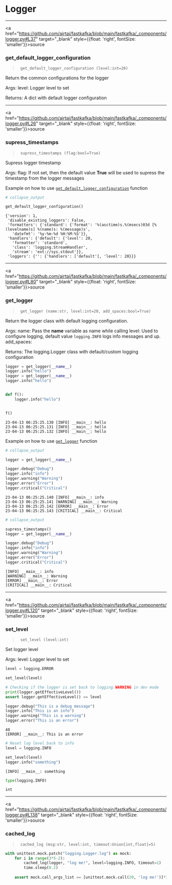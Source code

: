Logger
================

<!-- WARNING: THIS FILE WAS AUTOGENERATED! DO NOT EDIT! -->

------------------------------------------------------------------------

<a
href="https://github.com/airtai/fastkafka/blob/main/fastkafka/_components/logger.py#L37"
target="_blank" style={{float: 'right', fontSize: 'smaller'}}>source</a>

### get_default_logger_configuration

>      get_default_logger_configuration (level:int=20)

Return the common configurations for the logger

Args: level: Logger level to set

Returns: A dict with default logger configuration

------------------------------------------------------------------------

<a
href="https://github.com/airtai/fastkafka/blob/main/fastkafka/_components/logger.py#L26"
target="_blank" style={{float: 'right', fontSize: 'smaller'}}>source</a>

### supress_timestamps

>      supress_timestamps (flag:bool=True)

Supress logger timestamp

Args: flag: If not set, then the default value **True** will be used to
supress the timestamp from the logger messages

Example on how to use
[`get_default_logger_configuration`](./api/fastkafka/_components/logger/get_default_logger_configuration.md/#fastkafka._components.logger.get_default_logger_configuration)
function

``` python
# collapse_output

get_default_logger_configuration()
```

    {'version': 1,
     'disable_existing_loggers': False,
     'formatters': {'standard': {'format': '%(asctime)s.%(msecs)03d [%(levelname)s] %(name)s: %(message)s',
       'datefmt': '%y-%m-%d %H:%M:%S'}},
     'handlers': {'default': {'level': 20,
       'formatter': 'standard',
       'class': 'logging.StreamHandler',
       'stream': 'ext://sys.stdout'}},
     'loggers': {'': {'handlers': ['default'], 'level': 20}}}

------------------------------------------------------------------------

<a
href="https://github.com/airtai/fastkafka/blob/main/fastkafka/_components/logger.py#L80"
target="_blank" style={{float: 'right', fontSize: 'smaller'}}>source</a>

### get_logger

>      get_logger (name:str, level:int=20, add_spaces:bool=True)

Return the logger class with default logging configuration.

Args: name: Pass the **name** variable as name while calling level: Used
to configure logging, default value `logging.INFO` logs info messages
and up. add_spaces:

Returns: The logging.Logger class with default/custom logging
configuration

``` python
logger = get_logger(__name__)
logger.info("hello")
logger = get_logger(__name__)
logger.info("hello")


def f():
    logger.info("hello")


f()
```

    23-04-13 06:25:25.130 [INFO] __main__: hello
    23-04-13 06:25:25.131 [INFO] __main__: hello
    23-04-13 06:25:25.132 [INFO] __main__: hello

Example on how to use
[`get_logger`](./api/fastkafka/_components/logger/get_logger.md/#fastkafka._components.logger.get_logger)
function

``` python
# collapse_output

logger = get_logger(__name__)

logger.debug("Debug")
logger.info("info")
logger.warning("Warning")
logger.error("Error")
logger.critical("Critical")
```

    23-04-13 06:25:25.140 [INFO] __main__: info
    23-04-13 06:25:25.141 [WARNING] __main__: Warning
    23-04-13 06:25:25.142 [ERROR] __main__: Error
    23-04-13 06:25:25.143 [CRITICAL] __main__: Critical

``` python
# collapse_output

supress_timestamps()
logger = get_logger(__name__)

logger.debug("Debug")
logger.info("info")
logger.warning("Warning")
logger.error("Error")
logger.critical("Critical")
```

    [INFO] __main__: info
    [WARNING] __main__: Warning
    [ERROR] __main__: Error
    [CRITICAL] __main__: Critical

------------------------------------------------------------------------

<a
href="https://github.com/airtai/fastkafka/blob/main/fastkafka/_components/logger.py#L120"
target="_blank" style={{float: 'right', fontSize: 'smaller'}}>source</a>

### set_level

>      set_level (level:int)

Set logger level

Args: level: Logger level to set

``` python
level = logging.ERROR

set_level(level)

# Checking if the logger is set back to logging.WARNING in dev mode
print(logger.getEffectiveLevel())
assert logger.getEffectiveLevel() == level

logger.debug("This is a debug message")
logger.info("This is an info")
logger.warning("This is a warning")
logger.error("This is an error")
```

    40
    [ERROR] __main__: This is an error

``` python
# Reset log level back to info
level = logging.INFO

set_level(level)
logger.info("something")
```

    [INFO] __main__: something

``` python
type(logging.INFO)
```

    int

------------------------------------------------------------------------

<a
href="https://github.com/airtai/fastkafka/blob/main/fastkafka/_components/logger.py#L138"
target="_blank" style={{float: 'right', fontSize: 'smaller'}}>source</a>

### cached_log

>      cached_log (msg:str, level:int, timeout:Union[int,float]=5)

``` python
with unittest.mock.patch("logging.Logger.log") as mock:
    for i in range(3*5-2):
        cached_log(logger, "log me!", level=logging.INFO, timeout=1)
        time.sleep(0.2)
        
    assert mock.call_args_list == [unittest.mock.call(20, 'log me!')]*3
```
